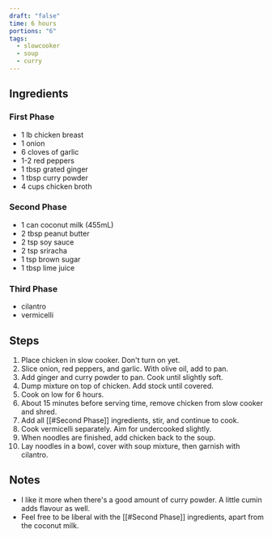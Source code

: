 ```yaml
---
draft: "false"
time: 6 hours
portions: "6"
tags:
  - slowcooker
  - soup
  - curry
---
```

## Ingredients
### First Phase
-  1 lb chicken breast
- 1 onion
- 6 cloves of garlic
- 1-2 red peppers
- 1 tbsp grated ginger
- 1 tbsp curry powder
- 4 cups chicken broth
### Second Phase
- 1 can coconut milk (455mL)
- 2 tbsp peanut butter
- 2 tsp soy sauce
- 2 tsp sriracha
- 1 tsp brown sugar
- 1 tbsp lime juice
### Third Phase
- cilantro
- vermicelli
## Steps
1. Place chicken in slow cooker. Don't turn on yet.
2. Slice onion, red peppers, and garlic. With olive oil, add to pan.
3. Add ginger and curry powder to pan. Cook until slightly soft.
4. Dump mixture on top of chicken. Add stock until covered.
5. Cook on low for 6 hours.
6. About 15 minutes before serving time, remove chicken from slow cooker and shred.
7. Add all [[#Second Phase]] ingredients, stir, and continue to cook.
8. Cook vermicelli separately. Aim for undercooked slightly.
9. When noodles are finished, add chicken back to the soup.
10. Lay noodles in a bowl, cover with soup mixture, then garnish with cilantro.
## Notes
- I like it more when there's a good amount of curry powder. A little cumin adds flavour as well.
- Feel free to be liberal with the [[#Second Phase]] ingredients, apart from the coconut milk.